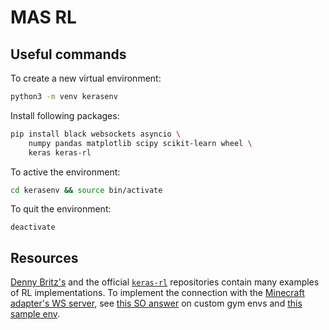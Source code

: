 # MAS RL

## Useful commands
To create a new virtual environment:

```bash
python3 -m venv kerasenv
```

Install following packages:

```bash
pip install black websockets asyncio \
    numpy pandas matplotlib scipy scikit-learn wheel \
    keras keras-rl
```

To active the environment:

```bash
cd kerasenv && source bin/activate
```

To quit the environment:

```
deactivate
```

## Resources
[Denny Britz's][dennybritz] and the official [`keras-rl`][keras-rl-examples]
repositories contain many examples of RL implementations. To implement the
connection with the [Minecraft adapter's WS server](../mc-adapter), see [this
SO answer][so-custom-env] on custom gym envs and [this sample env][gym-sample-env].

<!-- References -->
[dennybritz]: https://github.com/dennybritz/reinforcement-learning
[so-custom-env]: https://stackoverflow.com/questions/44469266/how-to-implement-custom-environment-in-keras-rl-openai-gym
[keras-rl-examples]: https://github.com/keras-rl/keras-rl/tree/master/examples
[gym-sample-env]:  https://github.com/openai/gym/blob/master/gym/envs/toy_text/hotter_colder.py
